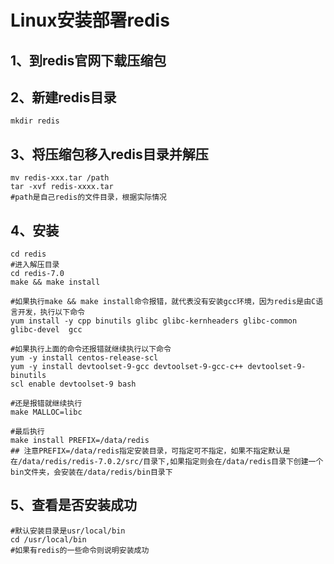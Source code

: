 # Linux安装部署redis

## 1、到redis官网下载压缩包

## 2、新建redis目录

```shell
mkdir redis
```

## 3、将压缩包移入redis目录并解压

````shell
mv redis-xxx.tar /path
tar -xvf redis-xxxx.tar
#path是自己redis的文件目录，根据实际情况
````



## 4、安装

```shell
cd redis
#进入解压目录
cd redis-7.0
make && make install

#如果执行make && make install命令报错，就代表没有安装gcc环境，因为redis是由C语言开发，执行以下命令
yum install -y cpp binutils glibc glibc-kernheaders glibc-common glibc-devel  gcc

#如果执行上面的命令还报错就继续执行以下命令
yum -y install centos-release-scl
yum -y install devtoolset-9-gcc devtoolset-9-gcc-c++ devtoolset-9-binutils
scl enable devtoolset-9 bash

#还是报错就继续执行
make MALLOC=libc

#最后执行
make install PREFIX=/data/redis
## 注意PREFIX=/data/redis指定安装目录，可指定可不指定，如果不指定默认是在/data/redis/redis-7.0.2/src/目录下,如果指定则会在/data/redis目录下创建一个bin文件夹，会安装在/data/redis/bin目录下
```

## 5、查看是否安装成功

```shell
#默认安装目录是usr/local/bin
cd /usr/local/bin
#如果有redis的一些命令则说明安装成功
```

